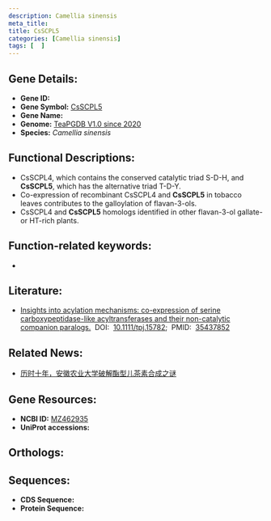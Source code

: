 ```yaml
---
description: Camellia sinensis
meta_title:
title: CsSCPL5
categories: [Camellia sinensis]
tags: [  ]
---
```


## Gene Details:
- **Gene ID:**	[]()
- **Gene Symbol:** <u> CsSCPL5 </u>
- **Gene Name:** 
- **Genome:** [TeaPGDB V1.0 since 2020]()
- **Species:** *Camellia sinensis*

## Functional Descriptions:
   - CsSCPL4, which contains the conserved catalytic triad S-D-H, and **CsSCPL5**, which has the alternative triad T-D-Y.
   - Co-expression of recombinant CsSCPL4 and **CsSCPL5** in tobacco leaves contributes to the galloylation of flavan-3-ols.
   - CsSCPL4 and **CsSCPL5** homologs identified in other flavan-3-ol gallate- or HT-rich plants.

## Function-related keywords:
   - [](/tags//)

## Literature:
   - [Insights into acylation mechanisms: co-expression of serine carboxypeptidase-like acyltransferases and their non-catalytic companion paralogs.]( https://onlinelibrary.wiley.com/doi/10.1111/tpj.15782)&nbsp;&nbsp;DOI:&nbsp;&nbsp;[10.1111/tpj.15782](https://onlinelibrary.wiley.com/doi/10.1111/tpj.15782);&nbsp;&nbsp;PMID:&nbsp;&nbsp;[35437852](https://pubmed.ncbi.nlm.nih.gov/35437852/)

## Related News:
   - [​历时十年，安徽农业大学破解酯型儿茶素合成之谜](https://mp.weixin.qq.com/s?__biz=MzIyOTY2NDYyNQ==&mid=2247539005&idx=2&sn=29751539e9d39d75063b1dc90a9f5b35&chksm=e8bd2b23dfcaa235c04f5450d76798dcf2f3a7d4dfba663d9722c93645711a0f75bbe05b39e7&scene=27#wechat_redirect)

## Gene Resources:
- **NCBI ID:**  [MZ462935](https://www.ncbi.nlm.nih.gov/gene/?term=MZ462935)
- **UniProt accessions:** [](https://www.uniprot.org/uniprotkb//entry)

## Orthologs:

## Sequences:
- **CDS Sequence:**
- **Protein Sequence:**
